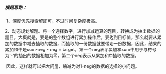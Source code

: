 ##### 解题思路：

​	1、深度优先搜索解即可，不过时间复杂度极高。

​	2、动态规划解题。将一个选择数字，进行加减运算的题目，转换成为抽出数据的题目。大概就是，要是的整个数组进行累加操作后，要达到目标值，那么就要从累加的数据中减去抽取的数据，而抽取的一份数据就要带走一份数据，因此，结果的累加和中是sum-neg - neg = target，第一个neg表示累加和sum中用于与符号为'-'的抽出的数据相加为零，第二个neg表示从累加和中抽取的数据。

​	因此，这样就可以把大问题，缩减为对1-neg的数据的选择的小问题。

